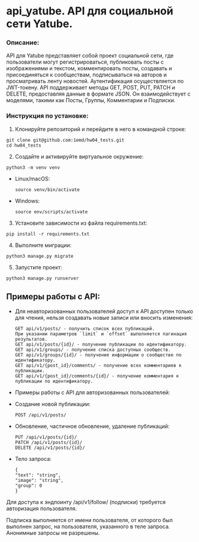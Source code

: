 # api_yatube. API для социальной сети Yatube.

### Описание:

API для Yatube представляет собой проект социальной сети, где пользователи могут регистрироваться, публиковать посты с изображениями и текстом, комментировать посты, создавать и присоединяться к сообществам, подписываться на авторов и просматривать ленту новостей. Аутентификация осуществляется по JWT-токену. API поддерживает методы GET, POST, PUT, PATCH и DELETE, предоставляя данные в формате JSON. Он взаимодействует с моделями, такими как Посты, Группы, Комментарии и Подписки.

### Инструкция по установке:

1. Клонируйте репозиторий и перейдите в него в командной строке:
  ```
  git clone git@github.com:1emd/hw04_tests.git
  cd hw04_tests
  ```
2. Создайте и активируйте виртуальное окружение:
  ```
  python3 -m venv venv
  ```
- Linux/macOS:

  ```
  source venv/bin/activate
  ```

- Windows:
  ```
  source env/scripts/activate
  ```

3. Установите зависимости из файла requirements.txt:
  ```
  pip install -r requirements.txt
  ```

4. Выполните миграции:
  ```
  python3 manage.py migrate
  ```

5. Запустите проект:
  ```
  python3 manage.py runserver
  ```

## Примеры работы с API:

- Для неавторизованных пользователей доступ к API доступен только для чтения, нельзя создавать новые записи или вносить изменения:
  ```
  GET api/v1/posts/ - получить список всех публикаций.
  При указании параметров `limit` и `offset` выполняется пагинация результатов.
  GET api/v1/posts/{id}/ - получение публикации по идентификатору.
  GET api/v1/groups/ - получение списка доступных сообществ.
  GET api/v1/groups/{id}/ - получение информации о сообществе по идентификатору.
  GET api/v1/{post_id}/comments/ - получение всех комментариев к публикации.
  GET api/v1/{post_id}/comments/{id}/ - получение комментария к публикации по идентификатору.
  ```

- Примеры работы с API для авторизованных пользователей:
 - Создание новой публикации:
   ```
   POST /api/v1/posts/
   ```
 - Обновление, частичное обновление, удаление публикаций:
   ```
   PUT /api/v1/posts/{id}/
   PATCH /api/v1/posts/{id}/
   DELETE /api/v1/posts/{id}/
   
   ```
- Тело запроса:
  ```
  {
  "text": "string",
  "image": "string",
  "group": 0
  }
  ```
Для доступа к эндпоинту /api/v1/follow/ (подписки) требуется авторизация пользователя.

Подписка выполняется от имени пользователя, от которого был выполнен запрос, на пользователя, указанного в теле запроса. Анонимные запросы не разрешены.
